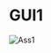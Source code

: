 # GUI1

![Ass1](https://github.com/stanizoskypiloty/GUI1/assets/145266607/18b2580a-e108-4672-b18e-3477f1731f31)
